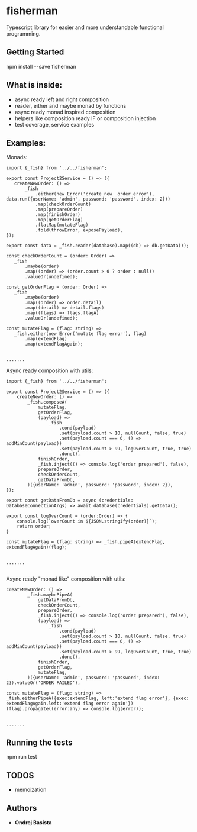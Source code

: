 # fisherman

Typescript library for easier and more understandable functional programming.

## Getting Started

npm install --save fisherman

## What is inside:
- async ready left and right composition
- reader, either and maybe monad by functions
- async ready monad inspired composition 
- helpers like composition ready IF or composition injection
- test coverage, service examples

## Examples:

Monads: 

 ```
import {_fish} from '../../fisherman';

export const Project2Service = () => ({
    createNewOrder: () =>
        _fish
            .either(new Error('create new  order error'), data.run({userName: 'admin', password: 'password', index: 2}))
            .map(checkOrderCount)
            .map(prepareOrder)
            .map(finishOrder)
            .map(getOrderFlag)
            .flatMap(mutateFlag)
            .fold(throwError, exposePayload),
});

export const data = _fish.reader(database).map((db) => db.getData());

const checkOrderCount = (order: Order) =>
    _fish
        .maybe(order)
        .map((order) => (order.count > 0 ? order : null))
        .valueOr(undefined);

const getOrderFlag = (order: Order) =>
    _fish
        .maybe(order)
        .map((order) => order.detail)
        .map((detail) => detail.flags)
        .map((flags) => flags.flagA)
        .valueOr(undefined);

const mutateFlag = (flag: string) =>
    _fish.either(new Error('mutate flag error'), flag)
        .map(extendFlag)
        .map(extendFlagAgain);

        
.......
```


Async ready composition with utils:

```
import {_fish} from '../../fisherman';

export const Project2Service = () => ({
    createNewOrder: () =>
        _fish.composeA(
            mutateFlag,
            getOrderFlag,
            (payload) =>
                _fish
                    .cond(payload)
                    .set(payload.count > 10, nullCount, false, true)
                    .set(payload.count === 0, () => addMinCount(payload))
                    .set(payload.count > 99, logOverCount, true, true)
                    .done(),
            finishOrder,
            _fish.inject(() => console.log('order prepared'), false),
            prepareOrder,
            checkOrderCount,
            getDataFromDb,
        )({userName: 'admin', password: 'password', index: 2}),
});

export const getDataFromDb = async (credentials: DatabaseConnectionArgs) => await database(credentials).getData();

export const logOverCount = (order:Order) => {
    console.log(`overCount in ${JSON.stringify(order)}`);
    return order;
}

const mutateFlag = (flag: string) => _fish.pipeA(extendFlag, extendFlagAgain)(flag);


.......
        
```  

Async ready "monad like" composition with utils:

```
createNewOrder: () =>
        _fish.maybePipeA(
            getDataFromDb,
            checkOrderCount,
            prepareOrder,
            _fish.inject(() => console.log('order prepared'), false),
            (payload) =>
                _fish
                    .cond(payload)
                    .set(payload.count > 10, nullCount, false, true)
                    .set(payload.count === 0, () => addMinCount(payload))
                    .set(payload.count > 99, logOverCount, true, true)
                    .done(),
            finishOrder,
            getOrderFlag,
            mutateFlag,
        )({userName: 'admin', password: 'password', index: 2}).valueOr('ORDER FAILED'),

const mutateFlag = (flag: string) => _fish.eitherPipeA({exec:extendFlag, left:'extend flag error'}, {exec: extendFlagAgain,left:'extend flag error again'})(flag).propagate((error:any) => console.log(error));


.......

```

## Running the tests

npm run test

## TODOS
- memoization

## Authors

* **Ondrej Basista** 



